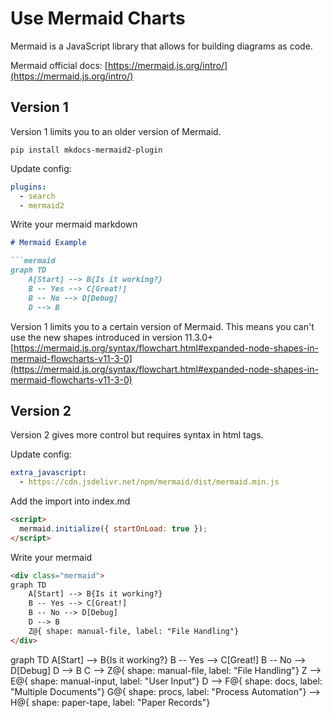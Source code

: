 # Use Mermaid Charts

Mermaid is a JavaScript library that allows for building diagrams as code. 

Mermaid official docs: [https://mermaid.js.org/intro/](https://mermaid.js.org/intro/)

## Version 1

Version 1 limits you to an older version of Mermaid.

``pip install mkdocs-mermaid2-plugin``

Update config:

```yaml
plugins:
  - search
  - mermaid2
```

Write your mermaid markdown

```markdown
# Mermaid Example

```mermaid
graph TD
    A[Start] --> B{Is it working?}
    B -- Yes --> C[Great!]
    B -- No --> D[Debug]
    D --> B
```

Version 1 limits you to a certain version of Mermaid. This means you can't use the 
new shapes introduced in version 11.3.0+
[https://mermaid.js.org/syntax/flowchart.html#expanded-node-shapes-in-mermaid-flowcharts-v11-3-0](https://mermaid.js.org/syntax/flowchart.html#expanded-node-shapes-in-mermaid-flowcharts-v11-3-0)

## Version 2

Version 2 gives more control but requires syntax in html tags.

Update config:

```yaml
extra_javascript:
  - https://cdn.jsdelivr.net/npm/mermaid/dist/mermaid.min.js
```

Add the import into index.md

```markdown
<script>
  mermaid.initialize({ startOnLoad: true });
</script>
```

Write your mermaid

```html
<div class="mermaid">
graph TD
    A[Start] --> B{Is it working?}
    B -- Yes --> C[Great!]
    B -- No --> D[Debug]
    D --> B
    Z@{ shape: manual-file, label: "File Handling"}
</div>
```

<div class="mermaid">
graph TD
    A[Start] --> B{Is it working?}
    B -- Yes --> C[Great!]
    B -- No --> D[Debug]
    D --> B
    C --> Z@{ shape: manual-file, label: "File Handling"}
    Z --> E@{ shape: manual-input, label: "User Input"}
    D --> F@{ shape: docs, label: "Multiple Documents"}
    G@{ shape: procs, label: "Process Automation"} -->
    H@{ shape: paper-tape, label: "Paper Records"}
</div>

